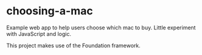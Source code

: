 # choosing-a-mac

Example web app to help users choose which mac to buy. Little experiment with JavaScript and logic. 

This project makes use of the Foundation framework.
